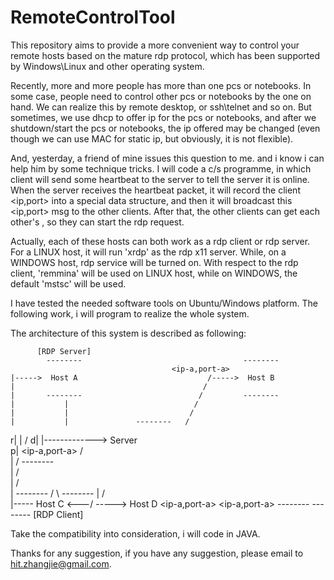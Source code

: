 RemoteControlTool
=================

This repository aims  to provide a more convenient way to control your remote
hosts based on the mature rdp protocol, which has been supported by
Windows\Linux and other operating system.

Recently, more and more people has more than one pcs or notebooks. In some
case, people need to control other pcs or notebooks by the one on hand. We can
realize this by remote desktop, or ssh\telnet and so on.
But sometimes, we use dhcp to offer ip for the pcs or notebooks, and after we
shutdown/start the pcs or notebooks, the ip offered may be changed (even
though we can use MAC for static ip, but obviously, it is not flexible).

And, yesterday, a friend of mine issues this question to me. and i know i can
help him by some technique tricks. I will code a c/s programme, in which
client will send some heartbeat to the server to tell the server it is online.
When the server receives the heartbeat packet, it will record the client
<ip,port> into a special data structure, and then it will broadcast this
<ip,port> msg to the other clients. After that, the other clients can get each
other's <ip>, so they can start the rdp request.

Actually, each of these hosts can both work as a rdp client or rdp server. For
a LINUX host, it will run 'xrdp' as the rdp x11 server. While, on a WINDOWS
host, rdp service will be turned on. With respect to the rdp client, 'remmina'
will be used on LINUX host, while on WINDOWS, the default 'mstsc' will be used.

I have tested the needed software tools on Ubuntu/Windows platform. The
following work, i will program to realize the whole system.

The architecture of this system is described as following:


     	  [RDP Server]
			--------									--------
										<ip-a,port-a>		
	|----->	 Host A								/----->	 Host B
	|										   /
	|		--------						  /			--------
	|			|							 /
	|			|						    /
	|			|				--------   /
   r|			|						  /
   d|			|------------->  Server  
   p|		<ip-a,port-a>	  /			  \
	|					     /	--------   \
	|						/				\
	|					   /				 \
	|		--------	  /					  \         --------
	|				     /					   \
	|-----  Host C <---/					    \----->  Host D
					 <ip-a,port-a>		<ip-a,port-a>
			--------									--------
		  [RDP Client]

	
Take the compatibility into consideration, i will code in JAVA.

Thanks for any suggestion, if you have any suggestion, please email to
hit.zhangjie@gmail.com.
